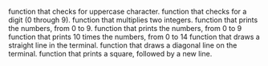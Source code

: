 function that checks for uppercase character.
function that checks for a digit (0 through 9).
function that multiplies two integers.
function that prints the numbers, from 0 to 9.
function that prints the numbers, from 0 to 9
function that prints 10 times the numbers, from 0 to 14
function that draws a straight line in the terminal.
function that draws a diagonal line on the terminal.
function that prints a square, followed by a new line.

